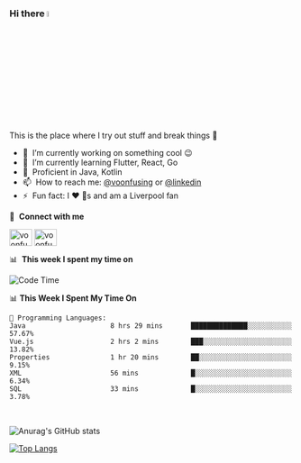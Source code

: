 ### Hi there <img src="https://media.giphy.com/media/hvRJCLFzcasrR4ia7z/giphy.gif" width="5%">
This is the place where I try out stuff and break things :rofl:

- 🔭 &nbsp;I’m currently working on something cool :wink:
- 🌱 &nbsp;I’m currently learning Flutter, React, Go
- 🐣 &nbsp;Proficient in Java, Kotlin
- 📫 &nbsp;How to reach me: [@voonfusing](https://twitter.com/voonfusing) or [@linkedin](https://www.linkedin.com/in/voonfusing/)
- ⚡ &nbsp;Fun fact: I :heart: :dog:s and am a Liverpool fan

🔗 &nbsp;**Connect with me**
<p align="left">
<a href="https://twitter.com/voonfusing" target="blank"><img align="center" src="https://raw.githubusercontent.com/rahuldkjain/github-profile-readme-generator/master/src/images/icons/Social/twitter.svg" alt="voonfusing" height="30" width="40" /></a>
<a href="https://www.linkedin.com/in/voonfusing/" target="blank"><img align="center" src="https://raw.githubusercontent.com/rahuldkjain/github-profile-readme-generator/master/src/images/icons/Social/linked-in-alt.svg" alt="voonfusing" height="30" width="40" /></a>

📊 &nbsp;**This week I spent my time on**

<!--START_SECTION:waka-->
![Code Time](http://img.shields.io/badge/Code%20Time-17%20hrs%2028%20mins-blue)

📊 **This Week I Spent My Time On** 

```text
💬 Programming Languages: 
Java                     8 hrs 29 mins       ██████████████░░░░░░░░░░░   57.67% 
Vue.js                   2 hrs 2 mins        ███░░░░░░░░░░░░░░░░░░░░░░   13.82% 
Properties               1 hr 20 mins        ██░░░░░░░░░░░░░░░░░░░░░░░   9.15% 
XML                      56 mins             █░░░░░░░░░░░░░░░░░░░░░░░░   6.34% 
SQL                      33 mins             █░░░░░░░░░░░░░░░░░░░░░░░░   3.78%

```


<!--END_SECTION:waka-->
<br>

<!-- 📊 &nbsp;**Stats**
<p align="left"> -->
![Anurag's GitHub stats](https://github-readme-stats.vercel.app/api?username=jollyboss123&count_private=true&v=2)

[![Top Langs](https://github-readme-stats.vercel.app/api/top-langs/?username=jollyboss123&layout=compact)](https://github.com/anuraghazra/github-readme-stats)
